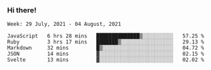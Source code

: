 ### Hi there!

<!--START_SECTION:waka-->
```text
Week: 29 July, 2021 - 04 August, 2021

JavaScript   6 hrs 28 mins   ██████████████▒░░░░░░░░░░   57.25 % 
Ruby         3 hrs 17 mins   ███████▒░░░░░░░░░░░░░░░░░   29.13 % 
Markdown     32 mins         █▒░░░░░░░░░░░░░░░░░░░░░░░   04.72 % 
JSON         14 mins         ▓░░░░░░░░░░░░░░░░░░░░░░░░   02.15 % 
Svelte       13 mins         ▓░░░░░░░░░░░░░░░░░░░░░░░░   02.02 % 
```
<!--END_SECTION:waka-->
